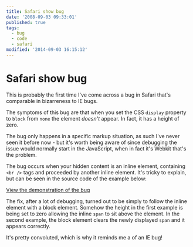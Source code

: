 ```yaml
---
title: Safari show bug
date: '2008-09-03 09:33:01'
published: true
tags:
  - bug
  - code
  - safari
modified: '2014-09-03 16:15:12'
---
```

# Safari show bug

This is probably the first time I've come across a bug in Safari that's comparable in bizarreness to IE bugs.

The symptoms of this bug are that when you set the CSS <code>display</code> property to <code>block</code> from <code>none</code> the element *doesn't* appear.  In fact, it has a height of zero.


<!--more-->

The bug only happens in a specific markup situation, as such I've never seen it before now - but it's worth being aware of since debugging the issue would normally start in the JavaScript, when in fact it's Webkit that's the problem.

The bug occurs when your hidden content is an inline element, containing <code>&lt;br /&gt;</code> tags and proceeded by another inline element.  It's tricky to explain, but can be seen in the source code of the example below:

[View the demonstration of the bug](http://remysharp.com/demo/safari-hide-bug.html)

The fix, after a lot of debugging, turned out to be simply to follow the inline element with a block element.  Somehow the height in the first example is being set to zero allowing the inline <code>span</code> to sit above the element.  In the second example, the block element clears the newly displayed <code>span</code> and it appears correctly.

It's pretty convoluted, which is why it reminds me a of an IE bug!
